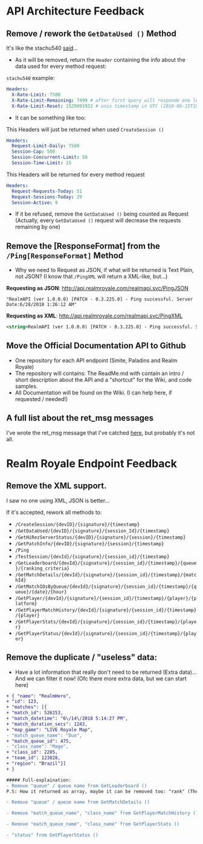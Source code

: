 # API Architecture Feedback

## Remove / rework the ``GetDataUsed ()`` Method
It's like the stachu540 [said](https://github.com/apugh/realm-api-proposal/blob/master/feedback/dstaszewski.md#api-architecture-feedback)...
- As it will be removed, return the ``Header`` containing the info about the data used for every method request:

``stachu540`` example:
```yaml
Headers:
  X-Rate-Limit: 7500
  X-Rate-Limit-Remaining: 7499 # after first query will responde one less than X-Rate-Limit
  X-Rate-Limit-Reset: 1529091932 # unix timestamp in UTC (2018-06-15T19:45:32+00:00)
```

- It can be something like too:

This Headers will just be returned when used ``CreateSession ()``
```yaml
Headers:
  Request-Limit-Daily: 7500
  Session-Cap: 500
  Session-Concurrent-Limit: 50
  Session-Time-Limit: 15
```

This Headers will be returned for every method request
```yaml
Headers:
  Request-Requests-Today: 51
  Request-Sessions-Today: 29
  Session-Active: 9
```

- If it be refused, remove the ``GetDataUsed ()`` being counted as Request (Actually, every ``GetDataUsed ()`` request will decrease the requests remaining by one)

## Remove the [ResponseFormat] from the ``/Ping[ResponseFormat]`` Method
- Why we need to Request as JSON, if what will be returned is Text Plain, not JSON? (I know that ``/PingXML`` will return a XML-like, but...)

**Requesting as JSON**: http://api.realmroyale.com/realmapi.svc/PingJSON
```
"RealmAPI (ver 1.0.0.0) [PATCH - 0.3.225.0] - Ping successful. Server Date:6/28/2018 1:26:12 AM"
```

**Requesting as XML**: http://api.realmroyale.com/realmapi.svc/PingXML
```xml
<string>RealmAPI (ver 1.0.0.0) [PATCH - 0.3.225.0] - Ping successful. Server Date:6/30/2018 9:43:32 PM</string>"
```

## Move the Official Documentation API to Github
- One repository for each API endpoint (Smite, Paladins and Realm Royale)
- The repository will contains: The ReadMe.md with contain an intro / short description about the API and a "shortcut" for the Wiki, and code samples.
- All Documentation will be found on the Wiki. (I can help here, if requested / needed!)

## A full list about the ret_msg messages
I've wrote the ret_msg message that I've catched [here](https://github.com/apugh/realm-api-proposal/wiki/Getting-Started#ret_msg), but probably it's not all.

# Realm Royale Endpoint Feedback

## Remove the XML support.
I saw no one using XML, JSON is better...

If it's accepted, rework all methods to:
- ``/CreateSession/{devID}/{signature}/{timestamp}``
- ``/GetDataUsed/{devID}/{signature}/{session_Id}/{timestamp}``
- ``/GetHiRezServerStatus/{devID}/{signature}/{session}/{timestamp}``
- ``/GetPatchInfo/{devID}/{signature}/{session}/{timestamp}``
- ``/Ping``
- ``/TestSession/{devId}/{signature}/{session_id}/{timestamp}``
- ``/GetLeaderboard/{devId}/{signature}/{session_id}/{timestamp}/{queue}/{ranking_criteria}``
- ``/GetMatchDetails/{devId}/{signature}/{session_id}/{timestamp}/{matchId}``
- ``/GetMatchIDsByQueue/{devId}/{signature}/{session_id}/{timestamp}/{queue}/{date}/{hour}``
- ``/GetPlayer/{devId}/{signature}/{session_id}/{timestamp}/{player}/{platform}``
- ``/GetPlayerMatchHistory/{devId}/{signature}/{session_id}/{timestamp}/{player}``
- ``/GetPlayerStats/{devId}/{signature}/{session_id}/{timestamp}/{player}``
- ``/GetPlayerStatus/{devId}/{signature}/{session_id}/{timestamp}/{player}``

## Remove the duplicate / "useless" data:
- Have a lot information that really don't need to be returned (Extra data)... And we can filter it now! (Ofc there more extra data, but we can start here)

```diff
+ { "name": "RealmHero",
+ "id": 123,
+ "matches": [{
+ "match_id": 526153,
+ "match_datetime": "6\/14\/2018 5:14:27 PM",
+ "match_duration_secs": 1243,
+ "map_game": "LIVE Royale Map",
- "match_queue_name": "Duo",
+ "match_queue_id": 475,
- "class_name": "Mage",
+ "class_id": 2285,
+ "team_id": 123828,
+ "region": "Brazil"}]
+ }

##### Full-explaination:
- Remove "queue" / queue name from GetLeaderboard ()
P.S: How it returned as array, maybe it can be removed too: "rank" (The array index / array length can be used to determine who is the rank 1, 2, 3, etc ....)

- Remove "queue" / queue name from GetMatchDetails ()

- Remove "match_queue_name", "class_name" from GetPlayerMatchHistory ()

- Remove "match_queue_name", "class_name" from GetPlayerStats ()

- "status" from GetPlayerStatus ()
```
